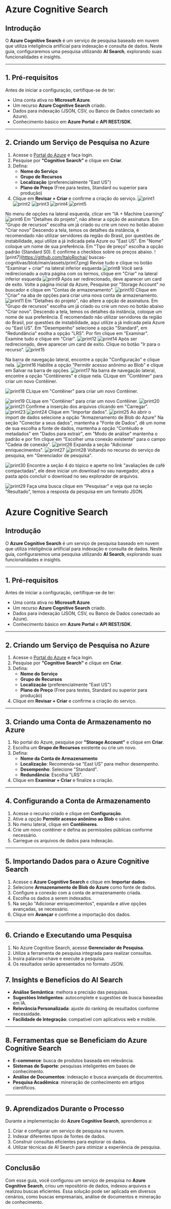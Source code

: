 # Azure Cognitive Search

## Introdução
O **Azure Cognitive Search** é um serviço de pesquisa baseado em nuvem que utiliza inteligência artificial para indexação e consulta de dados. Neste guia, configuraremos uma pesquisa utilizando **AI Search**, explorando suas funcionalidades e insights.

---

## 1. Pré-requisitos
Antes de iniciar a configuração, certifique-se de ter:
- Uma conta ativa no **Microsoft Azure**.
- Um recurso **Azure Cognitive Search** criado.
- Dados para indexação (JSON, CSV, ou Banco de Dados conectado ao Azure).
- Conhecimento básico em **Azure Portal** e **API REST/SDK**.

---

## 2. Criando um Serviço de Pesquisa no Azure
1. Acesse o [Portal do Azure](https://portal.azure.com) e faça login.
2. Pesquise por **"Cognitive Search"** e clique em **Criar**.
3. Defina:
   - **Nome do Serviço**
   - **Grupo de Recursos**
   - **Localização** (preferencialmente "East US")
   - **Plano de Preço** (Free para testes, Standard ou superior para produção)
4. Clique em **Revisar + Criar** e confirme a criação do serviço.
![print1](https://github.com/ItaloRochaj/buscas-cognitivas/blob/main/assets/print1.png)
![print2](https://github.com/ItaloRochaj/buscas-cognitivas/blob/main/assets/print2.png)
![print3](https://github.com/ItaloRochaj/buscas-cognitivas/blob/main/assets/print3.png)
![print4](https://github.com/ItaloRochaj/buscas-cognitivas/blob/main/assets/print4.png)
![print5](https://github.com/ItaloRochaj/buscas-cognitivas/blob/main/assets/print5.png)

No menu de opções na lateral esquerda, clicar em "IA + Machine Learning"
![print6](https://github.com/ItaloRochaj/buscas-cognitivas/blob/main/assets/print6.png)
Em "Detalhes do projeto", não alterar a opção de assinatura. Em "Grupo de recursos" escolha um já criado ou crie um novo no botão abaixo "Criar novo"
Descendo a tela, temos os detalhes da instância, é recomendado não utilizar servidores da região do Brasil, por questões de instabilidade, aqui utilize a já indicada pela Azure ou "East US". Em "Nome" coloque um nome de sua preferência. Em "Tipo de preço" escolha a opção padrão (Standard S0). E confirme a checkbox sobre os preços abaixo.
![print7](https://github.com/ItaloRochaj/
buscas-cognitivas/blob/main/assets/print7.png)
Revise tudo e clique no botão "Examinar + criar" na lateral inferior esquerda
![print8](https://github.com/ItaloRochaj/buscas-cognitivas/blob/main/assets/print8.png)
Você será redirecionado a outra página com os termos, clique em "Criar" na lateral inferior esquerda
![print9](https://github.com/ItaloRochaj/buscas-cognitivas/blob/main/assets/print9.png)
Após ser redirecionado, deve aparecer um card de exito. Volte a página inicial da Azure, Pesquise por "Storage Account" no buscador e clique em "Contas de armazenamento".
![print10](https://github.com/ItaloRochaj/buscas-cognitivas/blob/main/assets/print10.png)
Clique em "Criar" na aba de opções para criar uma nova conta de armazenamento.
![print11](https://github.com/ItaloRochaj/buscas-cognitivas/blob/main/assets/print11.png)
Em "Detalhes do projeto", não altere a opção de assinatura. Em "Grupo de recursos" escolha um já criado ou crie um novo no botão abaixo "Criar novo".
Descendo a tela, temos os detalhes da instância, coloque um nome de sua preferência. É recomendado não utilizar servidores da região do Brasil, por questões de instabilidade, aqui utilize a já indicada pela Azure ou "East US". Em "Desempenho" selecione a opção "Standard", em "Redundância" esolha a opção "LRS". Por fim clique em "Examinar".
Examine tudo e clique em "Criar".
![print12](https://github.com/ItaloRochaj/buscas-cognitivas/blob/main/assets/print12.png)
![print14](https://github.com/ItaloRochaj/buscas-cognitivas/blob/main/assets/print14.png)
Após ser redirecionado, deve aparecer um card de exito. Clique no botão "Ir para o recurso".
![print15](https://github.com/ItaloRochaj/buscas-cognitivas/blob/main/assets/print15.png)

Na barra de navegação lateral, encontre a opção "Configuração" e clique nela. 
![print16](https://github.com/ItaloRochaj/buscas-cognitivas/blob/main/assets/print16.png)
Habilite a opção "Permitir acesso anônimo ao Blob" e clique em Salvar na barra de opções.
![print17](https://github.com/ItaloRochaj/buscas-cognitivas/blob/main/assets/print17.png)
Na barra de navegação lateral, encontre a opção "Contêineres" e clique nela.
CLique em "Contêiner" para criar um novo Contêiner.

![print18](https://github.com/ItaloRochaj/buscas-cognitivas/blob/main/assets/print18.png)
CLique em "Contêiner" para criar um novo Contêiner.

![print19](https://github.com/ItaloRochaj/buscas-cognitivas/blob/main/assets/print19.png)
CLique em "Contêiner" para criar um novo Contêiner.
![print20](https://github.com/ItaloRochaj/buscas-cognitivas/blob/main/assets/print20.png)
![print21](https://github.com/ItaloRochaj/buscas-cognitivas/blob/main/assets/print21.png)
Confirme a inserção dos arquivos clicando em "Carregar".
![print23](https://github.com/ItaloRochaj/buscas-cognitivas/blob/main/assets/print23.png)
![print24](https://github.com/ItaloRochaj/buscas-cognitivas/blob/main/assets/print24.png)
Clique em "Importar dados".
![print25](https://github.com/ItaloRochaj/buscas-cognitivas/blob/main/assets/print25.png)
Ao abrir o import de dados selecione a opção "Armazenamento de Blob do Azure"
Na seção "Conectar a seus dados", mantenha a "Fonte de Dados", dê um nome de sua escolha a fonte de dados, mantenha a opção "Contéudo e metadados" em "Dados para extrair", em "Modo de análise" mantenha o padrão e por fim clique em "Escolher uma conexão existente" para o campo "Cadeia de conexão".
![print26](https://github.com/ItaloRochaj/buscas-cognitivas/blob/main/assets/print26.png)
Expanda a seção "Adicionar enriquecimentos".
![print27](https://github.com/ItaloRochaj/buscas-cognitivas/blob/main/assets/print27.png)
![print28](https://github.com/ItaloRochaj/buscas-cognitivas/blob/main/assets/print28.png)
Voltando no recurso do serviço de pesquisa, em "Gerenciador de pesquisa".

![print30](https://github.com/ItaloRochaj/buscas-cognitivas/blob/main/assets/print29.png)
Encontre a seção 4 do tópico e aperte no link "avaliações de café compactadas", ele deve iniciar um download no seu navegador, abra a pasta após concluir o download no seu explorador de arquivos.

![print29](https://github.com/ItaloRochaj/buscas-cognitivas/blob/main/assets/print29.png)
Faça uma busca clique em "Pesquisar" e veja que na seção "Resultado", temos a resposta da pesquisa em um formato JSON.





# Azure Cognitive Search

## Introdução
O **Azure Cognitive Search** é um serviço de pesquisa baseado em nuvem que utiliza inteligência artificial para indexação e consulta de dados. Neste guia, configuraremos uma pesquisa utilizando **AI Search**, explorando suas funcionalidades e insights.

---

## 1. Pré-requisitos
Antes de iniciar a configuração, certifique-se de ter:
- Uma conta ativa no **Microsoft Azure**.
- Um recurso **Azure Cognitive Search** criado.
- Dados para indexação (JSON, CSV, ou Banco de Dados conectado ao Azure).
- Conhecimento básico em **Azure Portal** e **API REST/SDK**.

---

## 2. Criando um Serviço de Pesquisa no Azure
1. Acesse o [Portal do Azure](https://portal.azure.com) e faça login.
2. Pesquise por **"Cognitive Search"** e clique em **Criar**.
3. Defina:
   - **Nome do Serviço**
   - **Grupo de Recursos**
   - **Localização** (preferencialmente "East US")
   - **Plano de Preço** (Free para testes, Standard ou superior para produção)
4. Clique em **Revisar + Criar** e confirme a criação do serviço.

---

## 3. Criando uma Conta de Armazenamento no Azure
1. No portal do Azure, pesquise por **"Storage Account"** e clique em **Criar**.
2. Escolha um **Grupo de Recursos** existente ou crie um novo.
3. Defina:
   - **Nome da Conta de Armazenamento**
   - **Localização**: Recomenda-se "East US" para melhor desempenho.
   - **Desempenho**: Selecione "Standard".
   - **Redundância**: Escolha "LRS".
4. Clique em **Examinar + Criar** e finalize a criação.

---

## 4. Configurando a Conta de Armazenamento
1. Acesse o recurso criado e clique em **Configuração**.
2. Ative a opção **Permitir acesso anônimo ao Blob** e salve.
3. No menu lateral, clique em **Contêineres**.
4. Crie um novo contêiner e defina as permissões públicas conforme necessário.
5. Carregue os arquivos de dados para indexação.

---

## 5. Importando Dados para o Azure Cognitive Search
1. Acesse o **Azure Cognitive Search** e clique em **Importar dados**.
2. Selecione **Armazenamento de Blob do Azure** como fonte de dados.
3. Configure a conexão com a conta de armazenamento criada.
4. Escolha os dados a serem indexados.
5. Na seção "Adicionar enriquecimentos", expanda e ative opções avançadas, se necessário.
6. Clique em **Avançar** e confirme a importação dos dados.

---

## 6. Criando e Executando uma Pesquisa
1. No Azure Cognitive Search, acesse **Gerenciador de Pesquisa**.
2. Utilize a ferramenta de pesquisa integrada para realizar consultas.
3. Insira palavras-chave e execute a pesquisa.
4. Os resultados serão apresentados no formato JSON.


## 7. Insights e Benefícios do AI Search
- **Análise Semântica**: melhora a precisão das pesquisas.
- **Sugestões Inteligentes**: autocomplete e sugestões de busca baseadas em IA.
- **Relevância Personalizada**: ajuste do ranking de resultados conforme necessidade.
- **Facilidade de Integração**: compatível com aplicativos web e mobile.

---

## 8. Ferramentas que se Beneficiam do Azure Cognitive Search
- **E-commerce**: busca de produtos baseada em relevância.
- **Sistemas de Suporte**: pesquisas inteligentes em bases de conhecimento.
- **Análise de Documentos**: indexação e busca avançada de documentos.
- **Pesquisa Acadêmica**: mineração de conhecimento em artigos científicos.

---

## 9. Aprendizados Durante o Processo
Durante a implementação do **Azure Cognitive Search**, aprendemos a:
1. Criar e configurar um serviço de pesquisa na nuvem.
2. Indexar diferentes tipos de fontes de dados.
3. Construir consultas eficientes para explorar os dados.
4. Utilizar técnicas de AI Search para otimizar a experiência de pesquisa.

---

## Conclusão
Com esse guia, você configurou um serviço de pesquisa no **Azure Cognitive Search**, criou um repositório de dados, indexou arquivos e realizou buscas eficientes. Essa solução pode ser aplicada em diversos cenários, como buscas empresariais, análise de documentos e mineração de conhecimento.

